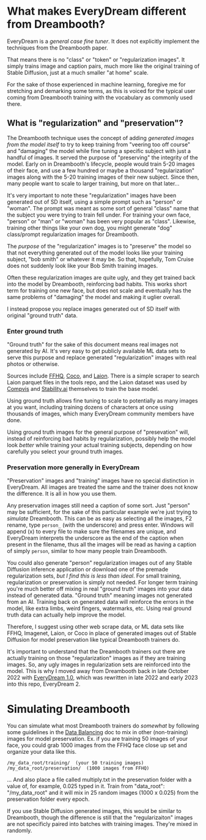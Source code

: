# What makes EveryDream different from Dreambooth?

EveryDream is a *general case fine tuner*.  It does not explicitly implement the techniques from the Dreambooth paper. 

That means there is no "class" or "token" or "regularization images". It simply trains image and caption pairs, much more like the original training of Stable Diffusion, just at a much smaller "at home" scale.

For the sake of those experienced in machine learning, foregive me for stretching and demarking some terms, as this is voiced for the typical user coming from Dreambooth training with the vocabulary as commonly used there.

## What is "regularization" and "preservation"?

The Dreambooth technique uses the concept of adding *generated images from the model itself* to try to keep training from "veering too off course" and "damaging" the model while fine tuning a specific subject with just a handful of images.  It served the purpose of "preserving" the integrity of the model. Early on in Dreambooth's lifecycle, people would train 5-20 images of their face, and use a few hundred or maybe a thousand "regularization" images along with the 5-20 training images of their new subject.  Since then, many people want to scale to larger training, but more on that later...

It's very important to note these "regularization" images have been generated out of SD itself, using a simple prompt such as "person" or "woman".  The prompt was meant as some sort of general "class" name that the subject you were trying to train fell under.  For training your own face, "person" or "man" or "woman" has been very popular as "class".  Likewise, training other things like your own dog, you might generate "dog" class/prompt regularization images for Dreambooth.

The *purpose* of the "regularization" images is to "preserve" the model so that not everything generated out of the model looks like your training subject, "bob smith" or whatever it may be.  So that, hopefully, Tom Cruise does not suddenly look like your Bob Smith training images. 

Often these regularization images are quite ugly, and they get trained back into the model by Dreambooth, reinforcing bad habits.  This works short term for training one new face, but does not scale and eventually has the same problems of "damaging" the model and making it uglier overall.

I instead propose you replace images generated out of SD itself with original "ground truth" data.

### Enter ground truth

"Ground truth" for the sake of this document means real images not generated by AI.  It's very easy to get publicly available ML data sets to serve this purpose and replace generated "regularization" images with real photos or otherwise.

Sources include [FFHQ](https://github.com/NVlabs/ffhq-dataset), [Coco](https://cocodataset.org/#home), and [Laion](https://huggingface.co/datasets/laion/laion2B-en-aesthetic/tree/main).  There is a simple scraper to search Laion parquet files in the tools repo, and the Laion dataset was used by [Compvis](https://github.com/CompVis/stable-diffusion#weights) and [Stability.ai](https://github.com/Stability-AI/stablediffusion#news) themselves to train the base model.

Using ground truth allows fine tuning to scale to potentially as many images at you want, including training dozens of characters at once using thousands of images, which many EveryDream community members have done. 

Using ground truth images for the general purpose of "presevation" will, instead of reinforcing bad habits by regularization, possibly help the model look *better* while training your actual training subjects, depending on how carefully you select your ground truth images.

### Preservation more generally in EveryDream

"Preservation" images and "training" images have no special distinction in EveryDream.  All images are treated the same and the trainer does not know the difference.  It is all in how you use them.

Any preservation images still need a caption of some sort.  Just "person" may be sufficient, for the sake of this particular example we're just trying to *simulate* Dreambooth.  This can be as easy as selecting all the images, F2 rename, type `person_` (with the underscore) and press enter.  Windows will append (x) to every file to make sure the filenames are unique, and EveryDream interprets the underscore as the end of the caption when present in the filename, thus all the images will be read as having a caption of simply `person`, similar to how many people train Dreambooth.

You could also generate "person" regularization images out of any Stable Diffusion inference application or download one of the premade regularization sets, *but I find this is less than ideal*.  For small training, regularization or preservation is simply not needed.  For longer term training you're much better off mixing in real "ground truth" images into your data instead of generated data. "Ground truth" meaning images not generated from an AI. Training back on generated data will reinforce the errors in the model, like extra limbs, weird fingers, watermarks, etc.  Using real ground truth data can actually help improve the model. 

Therefore, I suggest using other web scrape data, or ML data sets like FFHQ, Imagenet, Laion, or Coco in place of generated images out of Stable Diffusion for model preservation like typical Dreambooth trainers do.

It's important to understand that the Dreambooth trainers out there are actually training on those "regularization" images as if they are training images.  So, any ugly images in regularization sets are reinforced into the model.  This is why I moved away from Dreambooth back in late October 2022 with [EveryDream 1.0](https://github.com/victorchall/EveryDream-trainer), which was rewritten in late 2022 and early 2023 into this repo, EveryDream 2.

# Simulating Dreambooth

You can simulate what most Dreambooth trainers do *somewhat* by following some guidelines in the [Data Balancing](./BALANCING.md) doc to mix in other (non-training) images for model preservation.  Ex. if you are training 50 images of your face, you could grab 1000 images from the FFHQ face close up set and organize your data like this.

    /my_data_root/training/  (your 50 training images)
    /my_data_root/preservation/  (1000 images from FFHQ)

... And also place a file called multiply.txt in the preservation folder with a value of, for example, 0.025 typed in it.  Train from "data_root": "/my_data_root" and it will mix in 25 random images (1000 x 0.025) from the preservation folder every epoch.

If you use Stable Diffusion generated images, this would be similar to Dreambooth, though the difference is still that the "regularizaiton" images are not specificly paired into batches with training images.  They're mixed in randomly.
